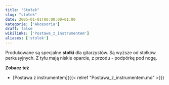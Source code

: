 ```yaml
---
title: "Stołek"
slug: "stołek"
date: 2005-01-01T00:00:00+01:00
kategorie: ['Akcesoria']
draft: false
wikilinks: ['Postawa_z_instrumentem']
aliases: ['stolek']
---
```

Produkowane są specjalne **stołki** dla gitarzystów. Są wyższe od
stołków perkusyjnych. Z tyłu mają niskie oparcie, z przodu - podpórkę
pod nogę.

**Zobacz też**

  - [Postawa z instrumentem]({{< relref "Postawa_z_instrumentem.md" >}})


